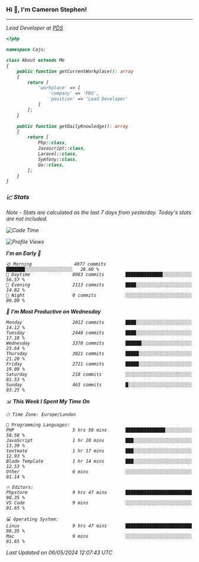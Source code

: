 ### Hi 👋, I'm Cameron Stephen!
<hr>
<p><em>Lead Developer at <a href="https://prindatasolutions.co.uk">PDS</a></p>


```php
<?php

namespace Cajs;

class About extends Me
{
    public function getCurrentWorkplace(): array
    {
        return [
            'workplace' => [
                'company' => 'PDS',
                'position' => 'Lead Developer'
            ]
        ];
    }

    public function getDailyKnowledge(): array
    {
        return [
            Php::class,
            Javascript::class,
            Laravel::class,
            Symfony::class,
            Go::class,
        ];
    }
}
```

### 📈 Stats
<p><em>Note - Stats are calculated as the last 7 days from yesterday. Today's stats are not included.</em></p>


<!--START_SECTION:waka-->
![Code Time](http://img.shields.io/badge/Code%20Time-3%2C799%20hrs%2019%20mins-blue)

![Profile Views](http://img.shields.io/badge/Profile%20Views-0-blue)

**I'm an Early 🐤** 

```text
🌞 Morning                4077 commits        ███████░░░░░░░░░░░░░░░░░░   28.60 % 
🌆 Daytime                8063 commits        ██████████████░░░░░░░░░░░   56.57 % 
🌃 Evening                2113 commits        ████░░░░░░░░░░░░░░░░░░░░░   14.82 % 
🌙 Night                  0 commits           ░░░░░░░░░░░░░░░░░░░░░░░░░   00.00 % 
```
📅 **I'm Most Productive on Wednesday** 

```text
Monday                   2012 commits        ████░░░░░░░░░░░░░░░░░░░░░   14.12 % 
Tuesday                  2448 commits        ████░░░░░░░░░░░░░░░░░░░░░   17.18 % 
Wednesday                3370 commits        ██████░░░░░░░░░░░░░░░░░░░   23.64 % 
Thursday                 3021 commits        █████░░░░░░░░░░░░░░░░░░░░   21.20 % 
Friday                   2721 commits        █████░░░░░░░░░░░░░░░░░░░░   19.09 % 
Saturday                 218 commits         ░░░░░░░░░░░░░░░░░░░░░░░░░   01.53 % 
Sunday                   463 commits         █░░░░░░░░░░░░░░░░░░░░░░░░   03.25 % 
```


📊 **This Week I Spent My Time On** 

```text
🕑︎ Time Zone: Europe/London

💬 Programming Languages: 
PHP                      5 hrs 50 mins       ███████████████░░░░░░░░░░   58.58 % 
JavaScript               1 hr 20 mins        ███░░░░░░░░░░░░░░░░░░░░░░   13.39 % 
textmate                 1 hr 17 mins        ███░░░░░░░░░░░░░░░░░░░░░░   12.93 % 
Blade Template           1 hr 14 mins        ███░░░░░░░░░░░░░░░░░░░░░░   12.53 % 
Other                    6 mins              ░░░░░░░░░░░░░░░░░░░░░░░░░   01.14 % 

🔥 Editors: 
Phpstorm                 9 hrs 47 mins       █████████████████████████   98.35 % 
VS Code                  9 mins              ░░░░░░░░░░░░░░░░░░░░░░░░░   01.65 % 

💻 Operating System: 
Linux                    9 hrs 47 mins       █████████████████████████   98.35 % 
Mac                      9 mins              ░░░░░░░░░░░░░░░░░░░░░░░░░   01.65 % 
```


 Last Updated on 06/05/2024 12:07:43 UTC
<!--END_SECTION:waka-->
